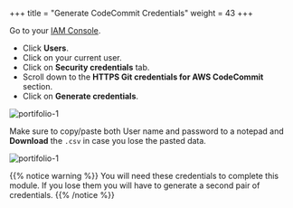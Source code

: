 +++
title = "Generate CodeCommit Credentials"
weight = 43
+++

Go to your [IAM Console](https://console.aws.amazon.com/iam/home).

- Click **Users**.
- Click on your current user.
- Click on **Security credentials** tab.
- Scroll down to the **HTTPS Git credentials for AWS CodeCommit** section.
- Click on **Generate credentials**.

![portifolio-1](/images/git-cred-1.png)

Make sure to copy/paste both User name and password to a notepad and **Download** the `.csv` in case you lose the pasted data.

![portifolio-1](/images/git-cred-2.png?width=40pc&classes=shadow)

{{% notice warning %}}
You will need these credentials to complete this module. If you lose them you will have to generate a second pair of credentials.
{{% /notice %}}
